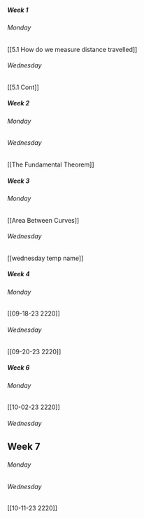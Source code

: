 ##### Week 1
###### Monday
[[5.1 How do we measure distance travelled]]
###### Wednesday
[[5.1 Cont]]

##### Week 2
###### Monday
###### Wednesday
[[The Fundamental Theorem]]

##### Week 3
###### Monday
[[Area Between Curves]]
###### Wednesday
[[wednesday temp name]]

##### Week 4
###### Monday
[[09-18-23 2220]]
###### Wednesday
[[09-20-23 2220]]

##### Week 6
###### Monday
[[10-02-23 2220]]
###### Wednesday

## Week 7
###### Monday

###### Wednesday
[[10-11-23 2220]]